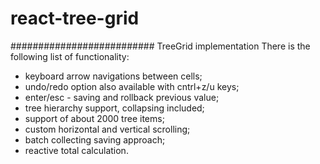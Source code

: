 # react-tree-grid
##########################
TreeGrid implementation
There is the following list of functionality:

 - keyboard arrow navigations between cells;
 - undo/redo option also available with cntrl+z/u keys;
 - enter/esc - saving and rollback previous value;
 - tree hierarchy support, collapsing included;
 - support of about 2000 tree items;
 - custom horizontal and vertical scrolling;
 - batch collecting saving approach;
 - reactive total calculation.
